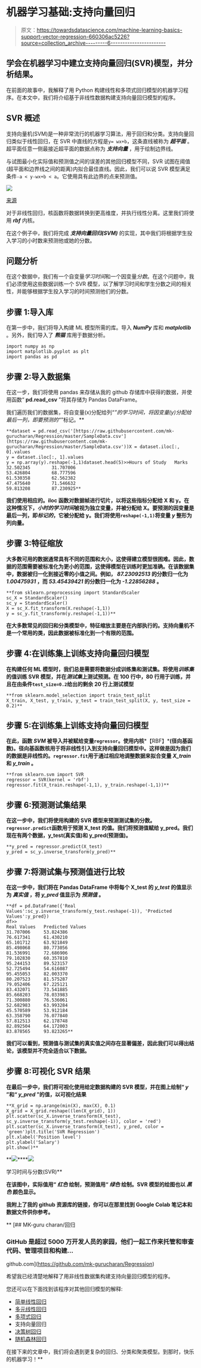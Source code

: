 # 机器学习基础:支持向量回归

> 原文：<https://towardsdatascience.com/machine-learning-basics-support-vector-regression-660306ac5226?source=collection_archive---------6----------------------->

## 学会在机器学习中建立支持向量回归(SVR)模型，并分析结果。

在前面的故事中，我解释了用 Python 构建线性和多项式回归模型的机器学习程序。在本文中，我们将介绍基于非线性数据构建支持向量回归模型的程序。

## SVR 概述

支持向量机(SVM)是一种非常流行的机器学习算法，用于回归和分类。支持向量回归类似于线性回归，在 SVR 中直线的方程是`y= wx+b`，这条直线被称为 ***超平面*** 。超平面任意一侧最接近超平面的数据点称为 ***支持向量*** ，用于绘制边界线。

与试图最小化实际值和预测值之间的误差的其他回归模型不同，SVR 试图在阈值(超平面和边界线之间的距离)内拟合最佳直线。因此，我们可以说 SVR 模型满足条件`-a < y-wx+b < a`。它使用具有此边界的点来预测值。

![](img/020b2ce24fa3013416f48e21d693e572.png)

[来源](https://gdcoder.com/support-vector-machine-vs-logistic-regression/)

对于非线性回归，核函数将数据转换到更高维度，并执行线性分离。这里我们将使用 ***rbf*** 内核。

在这个例子中，我们将完成 ***支持向量回归(SVM)*** 的实现，其中我们将根据学生投入学习的小时数来预测他或她的分数。

## 问题分析

在这个数据中，我们有一个自变量*学习时间*和一个因变量*分数*。在这个问题中，我们必须使用这些数据训练一个 SVR 模型，以了解学习时间和学生分数之间的相关性，并能够根据学生投入学习的时间预测他们的分数。

## 步骤 1:导入库

在第一步中，我们将导入构建 ML 模型所需的库。导入 ***NumPy*** 库和 ***matplotlib*** 。另外，我们导入了 ***熊猫*** 库用于数据分析。

```
import numpy as np
import matplotlib.pyplot as plt
import pandas as pd
```

## 步骤 2:导入数据集

在这一步，我们将使用 pandas 来存储从我的 github 存储库中获得的数据，并使用函数“ **pd.read_csv** ”将其存储为 Pandas DataFrame。

我们遍历我们的数据集，将自变量(x)分配给列“*”的学习时间，将因变量(y)分配给最后一列，即要预测的“*”标记。**

```
**dataset = pd.read_csv('[https://raw.githubusercontent.com/mk-gurucharan/Regression/master/SampleData.csv'](https://raw.githubusercontent.com/mk-gurucharan/Regression/master/SampleData.csv'))X = dataset.iloc[:, 0].values
y = dataset.iloc[:, 1].values
y = np.array(y).reshape(-1,1)dataset.head(5)>>Hours of Study   Marks
32.502345        31.707006
53.426804        68.777596
61.530358        62.562382
47.475640        71.546632
59.813208        87.230925**
```

**我们使用相应的。iloc 函数对数据帧进行切片，以将这些指标分配给 X 和 y。在这种情况下，*小时的学习时间*被视为独立变量，并被分配给 X。要预测的因变量是最后一列，即*标记的*，它被分配给 y。我们将使用`reshape(-1,1)`将变量 ***y*** 整形为列向量。**

## **步骤 3:特征缩放**

**大多数可用的数据通常具有不同的范围和大小，这使得建立模型很困难。因此，数据的范围需要被标准化为更小的范围，这使得模型在训练时更加准确。在该数据集中，数据被归一化到接近零的小值之间。例如， *87.23092513* 的分数归一化为 *1.00475931* ，而 *53.45439421* 的分数归一化为 *-1.22856288* 。**

```
**from sklearn.preprocessing import StandardScaler
sc_X = StandardScaler()
sc_y = StandardScaler()
X = sc_X.fit_transform(X.reshape(-1,1))
y = sc_y.fit_transform(y.reshape(-1,1))**
```

**在大多数常见的回归和分类模型中，特征缩放主要是在内部执行的。支持向量机不是一个常用的类，因此数据被标准化到一个有限的范围。**

## **步骤 4:在训练集上训练支持向量回归模型**

**在构建任何 ML 模型时，我们总是需要将数据分成训练集和测试集。将使用*训练集*的值训练 SVR 模型，并在*测试集*上测试预测。在 100 行中，80 行用于训练，并且在由条件`test_size=0.2`给出的剩余 20 行上测试模型**

```
**from sklearn.model_selection import train_test_split
X_train, X_test, y_train, y_test = train_test_split(X, y, test_size = 0.2)**
```

## **步骤 5:在训练集上训练支持向量回归模型**

**在此，函数 ***SVM*** 被导入并被赋给变量`regressor`。使用内核***【RBF】***(径向基函数)。径向基函数核用于将非线性引入到支持向量回归模型中。这样做是因为我们的数据是非线性的。`regressor.fit`用于通过相应地调整数据来拟合变量 *X_train* 和 *y_train* 。**

```
**from sklearn.svm import SVR
regressor = SVR(kernel = 'rbf')
regressor.fit(X_train.reshape(-1,1), y_train.reshape(-1,1))**
```

## **步骤 6:预测测试集结果**

**在这一步中，我们将使用构建的 SVR 模型来预测测试集的分数。`regressor.predict`函数用于预测 X_test 的值。我们将预测值赋给 y_pred。我们现在有两个数据，y_test(真实值)和 y_pred(预测值)。**

```
**y_pred = regressor.predict(X_test)
y_pred = sc_y.inverse_transform(y_pred)**
```

## **步骤 7:将测试集与预测值进行比较**

**在这一步中，我们将在 Pandas DataFrame 中将每个 X_test 的 *y_test* 的值显示为 ***真实值*** ，将 *y_pred* 值显示为 ***预测值*** 。**

```
**df = pd.DataFrame({'Real Values':sc_y.inverse_transform(y_test.reshape(-1)), 'Predicted Values':y_pred})
df>>
Real Values   Predicted Values
31.707006     53.824386
76.617341     61.430210
65.101712     63.921849
85.498068     80.773056
81.536991     72.686906
79.102830     60.357810
95.244153     89.523157
52.725494     54.616087
95.455053     82.003370
80.207523     81.575287
79.052406     67.225121
83.432071     73.541885
85.668203     78.033983
71.300880     76.536061
52.682983     63.993284
45.570589     53.912184
63.358790     76.077840
57.812513     62.178748
82.892504     64.172003
83.878565     93.823265**
```

**我们可以看到，预测值与测试集的真实值之间存在显著偏差，因此我们可以得出结论，该模型并不完全适合以下数据。**

## **步骤 8:可视化 SVR 结果**

**在最后一步中，我们将可视化使用给定数据构建的 SVR 模型，并在图上绘制“ ***y*** ”和“ ***y_pred*** ”的值，以可视化结果**

```
**X_grid = np.arange(min(X), max(X), 0.1)
X_grid = X_grid.reshape((len(X_grid), 1))
plt.scatter(sc_X.inverse_transform(X_test), sc_y.inverse_transform(y_test.reshape(-1)), color = 'red')
plt.scatter(sc_X.inverse_transform(X_test), y_pred, color = 'green')plt.title('SVR Regression')
plt.xlabel('Position level')
plt.ylabel('Salary')
plt.show()**
```

**![](img/73bfea86cac1a0f67f4a27ba9f1e85ed.png)****![](img/448596bef431c0e000b6eeb5fe4599cb.png)

学习时间与分数(SVR)** 

**在该图中，实际值用“ ***红色*** 绘制，预测值用“ ***绿色*** 绘制。SVR 模型的绘图也以 ***黑色*** 颜色显示。**

**我附上了我的 github 资源库的链接，你可以在那里找到 Google Colab 笔记本和数据文件供你参考。**

**[](https://github.com/mk-gurucharan/Regression) [## MK-guru charan/回归

### GitHub 是超过 5000 万开发人员的家园，他们一起工作来托管和审查代码、管理项目和构建…

github.com](https://github.com/mk-gurucharan/Regression) 

希望我已经清楚地解释了用非线性数据集构建支持向量回归模型的程序。

您还可以在下面找到该程序对其他回归模型的解释:

*   [简单线性回归](/machine-learning-basics-simple-linear-regression-bc83c01baa07)
*   [多元线性回归](/machine-learning-basics-multiple-linear-regression-9c70f796e5e3)
*   [多项式回归](/machine-learning-basics-polynomial-regression-3f9dd30223d1)
*   支持向量回归
*   [决策树回归](/machine-learning-basics-decision-tree-regression-1d73ea003fda)
*   [随机森林回归](/machine-learning-basics-random-forest-regression-be3e1e3bb91a)

在接下来的文章中，我们将会遇到更复杂的回归、分类和聚类模型。到那时，快乐的机器学习！**